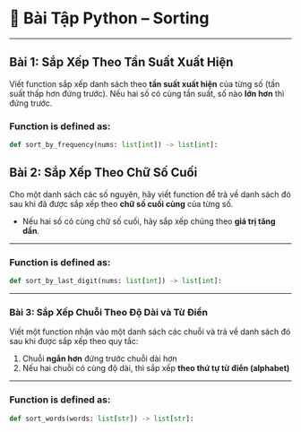 # 🧠 Bài Tập Python – Sorting
---

## Bài 1: Sắp Xếp Theo Tần Suất Xuất Hiện

Viết function sắp xếp danh sách theo **tần suất xuất hiện** của từng số (tần suất thấp hơn đứng trước). Nếu hai số có cùng tần suất, số nào **lớn hơn** thì đứng trước.

### Function is defined as:
```python
def sort_by_frequency(nums: list[int]) -> list[int]:
```

## Bài 2: Sắp Xếp Theo Chữ Số Cuối

Cho một danh sách các số nguyên, hãy viết function để trả về danh sách đó sau khi đã được sắp xếp theo **chữ số cuối cùng** của từng số.

- Nếu hai số có cùng chữ số cuối, hãy sắp xếp chúng theo **giá trị tăng dần**.

---

### Function is defined as:
```python
def sort_by_last_digit(nums: list[int]) -> list[int]:
```

---

### **Bài 3: Sắp Xếp Chuỗi Theo Độ Dài và Từ Điển**

Viết một function nhận vào một danh sách các chuỗi và trả về danh sách đó sau khi được sắp xếp theo quy tắc:

1. Chuỗi **ngắn hơn** đứng trước chuỗi dài hơn
2. Nếu hai chuỗi có cùng độ dài, thì sắp xếp **theo thứ tự từ điển (alphabet)**

---

### Function is defined as:
```python
def sort_words(words: list[str]) -> list[str]:

